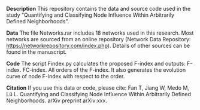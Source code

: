 **Description**
This repository contains the data and source code used in the study "Quantifying and Classifying Node Influence Within Arbitrarily Defined Neighborhoods".

**Data**
The file Networks.rar includes 18 networks used in this research. Most networks are sourced from an online repository (Network Data Repository: https://networkrepository.com/index.php). Details of other sources can be found in the manuscript.

**Code**
The script Findex.py calculates the proposed F-index and outputs:
F-index.
FC-index.
All orders of the F-index.
It also generates the evolution curve of node F-index with respect to the order.

**Citation**
If you use this data or code, please cite:
Fan T, Jiang W, Medo M, Lü L. Quantifying and Classifying Node Influence Within Arbitrarily Defined Neighborhoods. arXiv preprint arXiv:xxx.






